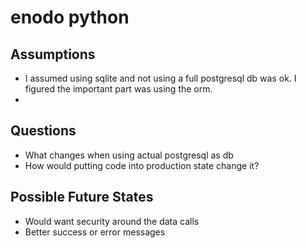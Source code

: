 # enodo python

## Assumptions

- I assumed using sqlite and not using a full postgresql db was ok. I figured the important part was using the orm.
- 

## Questions
- What changes when using actual postgresql as db
- How would putting code into production state change it?

## Possible Future States
- Would want security around the data calls
- Better success or error messages
